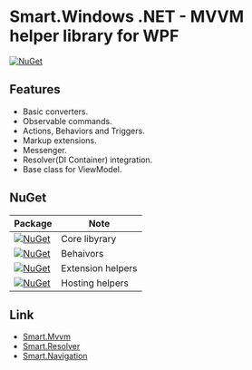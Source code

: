 # Smart.Windows .NET - MVVM helper library for WPF

[![NuGet](https://img.shields.io/nuget/v/Usa.Smart.Windows.svg)](https://www.nuget.org/packages/Usa.Smart.Windows/)

## Features

* Basic converters.
* Observable commands.
* Actions, Behaviors and Triggers.
* Markup extensions.
* Messenger.
* Resolver(DI Container) integration.
* Base class for ViewModel.

## NuGet

| Package | Note  |
|-|-|
| [![NuGet](https://img.shields.io/nuget/v/Usa.Smart.Windows.svg)](https://www.nuget.org/packages/Usa.Smart.Windows/) | Core libyrary |
| [![NuGet](https://img.shields.io/nuget/v/Usa.Smart.Windows.Behaviors.svg)](https://www.nuget.org/packages/Usa.Smart.Windows.Behaviors/) | Behaivors |
| [![NuGet](https://img.shields.io/nuget/v/Usa.Smart.Windows.Extensions.svg)](https://www.nuget.org/packages/Usa.Smart.Windows.Extensions/) | Extension helpers |
| [![NuGet](https://img.shields.io/nuget/v/Usa.Smart.Windows.Hosting.svg)](https://www.nuget.org/packages/Usa.Smart.Windows.Hosting/) | Hosting helpers |

## Link

* [Smart.Mvvm](https://github.com/usausa/Smart-Net-Mvvm)
* [Smart.Resolver](https://github.com/usausa/Smart-Net-Resolver)
* [Smart.Navigation](https://github.com/usausa/Smart-Net-Navigation)
